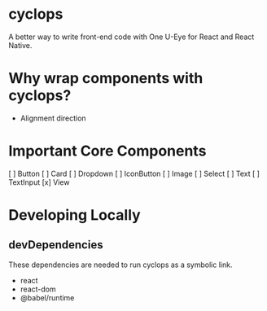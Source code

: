 # cyclops

A better way to write front-end code with One U-Eye for React and React Native.

# Why wrap components with cyclops?

-   Alignment direction

# Important Core Components

[ ] Button
[ ] Card
[ ] Dropdown
[ ] IconButton
[ ] Image
[ ] Select
[ ] Text
[ ] TextInput
[x] View

# Developing Locally

## devDependencies

These dependencies are needed to run cyclops as a symbolic link.

-   react
-   react-dom
-   @babel/runtime

